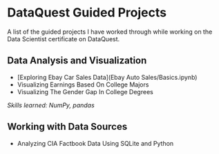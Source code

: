 # DataQuest Guided Projects
A list of the guided projects I have worked through while working on the Data Scientist certificate on DataQuest.

## Data Analysis and Visualization
- [Exploring Ebay Car Sales Data](Ebay Auto Sales/Basics.ipynb)
- Visualizing Earnings Based On College Majors
- Visualizing The Gender Gap In College Degrees

*Skills learned: NumPy, pandas*

## Working with Data Sources
- Analyzing CIA Factbook Data Using SQLite and Python
